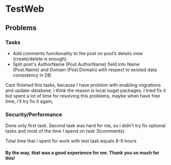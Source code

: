 # TestWeb

## Problems
### Tasks
- Add comments functionality to the post on post’s details view (create/delete is enough). 
- Split post's AuthorName (Post.AuthorName) field into Name (Post.Name) and Domain (Post.Domain) with respect to existed data consistency in DB. 

Cant finished this tasks, because I have problem with enabling migrations and update-database, i think the reason is local nuget packages. I tried fix it but spent a lot of time for resolving this problems, maybe when have free time, i'll try fix it again; 
### Security/Performance
Done only first task. Second task was hard for me, so i didn't try fix optional tasks and most of the time I spend on task 3(comments).

Total time that i spent for work with test task equals 8-9 hours

#### By the way, that was a good experience for me. Thank you so much for this!
